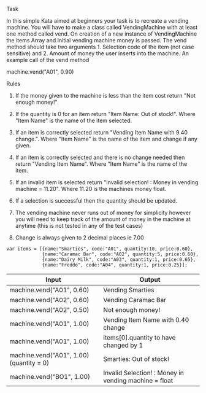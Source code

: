 Task

In this simple Kata aimed at beginners your task is to recreate a vending machine. You will have to make a class called VendingMachine with at least one method called vend. On creation of a new instance of VendingMachine the items Array and Initial vending machine money is passed. The vend method should take two arguments 1. Selection code of the item (not case sensitive) and 2. Amount of money the user inserts into the machine.
An example call of the vend method

machine.vend("A01", 0.90)

Rules

1. If the money given to the machine is less than the item cost return "Not enough money!"

2. If the quantity is 0 for an item return "Item Name: Out of stock!". Where "Item Name" is the name of the item selected.

3. If an item is correctly selected return "Vending Item Name with 9.40 change.". Where "Item Name" is the name of the item and change if any given.

4. If an item is correctly selected and there is no change needed then return "Vending Item Name". Where "Item Name" is the name of the item.

5. If an invalid item is selected return "Invalid selection! : Money in vending machine = 11.20". Where 11.20 is the machines money float.

6. If a selection is successful then the quantity should be updated.

7. The vending machine never runs out of money for simplicity however you will need to keep track of the amount of money in the machine at anytime (this is not tested in any of the test cases)

8. Change is always given to 2 decimal places ie 7.00

```
var items = [{name:"Smarties", code:"A01", quantity:10, price:0.60},
             {name:"Caramac Bar", code:"A02", quantity:5, price:0.60},
             {name:"Dairy Milk", code:"A03", quantity:1, price:0.65},
             {name:"Freddo", code:"A04", quantity:1, price:0.25}];
```

| Input                                    | Output                                                |
| ---------------------------------------- | ----------------------------------------------------- |
| machine.vend("A01", 0.60)                | Vending Smarties                                      |
| machine.vend("A02", 0.60)                | Vending Caramac Bar                                   |
| machine.vend("A02", 0.50)                | Not enough money!                                     |
| machine.vend("A01", 1.00)                | Vending Item Name with 0.40 change                    |
| machine.vend("A01", 1.00)                | items[0].quantity to have changed by 1                |
| machine.vend("A01", 1.00) (quantity = 0) | Smarties: Out of stock!                               |
| machine.vend("BO1", 1.00)                | Invalid Selection! : Money in vending machine = float |
